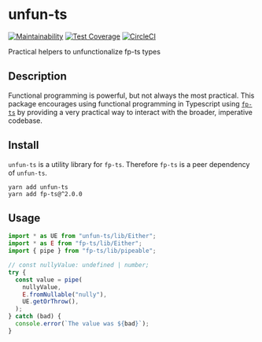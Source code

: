 # unfun-ts
[![Maintainability](https://api.codeclimate.com/v1/badges/8f9c1a0cb3f5c1857bd1/maintainability)](https://codeclimate.com/github/jdolle/unfun-ts/maintainability) [![Test Coverage](https://api.codeclimate.com/v1/badges/8f9c1a0cb3f5c1857bd1/test_coverage)](https://codeclimate.com/github/jdolle/unfun-ts/test_coverage) [![CircleCI](https://circleci.com/gh/jdolle/unfun-ts.svg?style=shield&circle-token=8a84ce64e98e1931fcfaea27b0ad3ba13f147c92)](https://circleci.com/gh/jdolle/unfun-ts)

Practical helpers to unfunctionalize fp-ts types

## Description
Functional programming is powerful, but not always the most practical. This package encourages using functional programming in Typescript using [`fp-ts`](https://github.com/gcanti/fp-ts) by providing a very practical way to interact with the broader, imperative codebase.

## Install
`unfun-ts` is a utility library for `fp-ts`. Therefore `fp-ts` is a peer dependency of `unfun-ts`.

```
yarn add unfun-ts
yarn add fp-ts@^2.0.0
```

## Usage

```ts
import * as UE from "unfun-ts/lib/Either";
import * as E from "fp-ts/lib/Either";
import { pipe } from "fp-ts/lib/pipeable";

// const nullyValue: undefined | number;
try {
  const value = pipe(
    nullyValue,
    E.fromNullable("nully"),
    UE.getOrThrow(),
  );
} catch (bad) {
  console.error(`The value was ${bad}`);
}
```